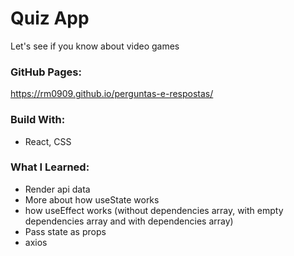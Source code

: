 # Quiz App
Let's see if you know about video games

### GitHub Pages:
https://rm0909.github.io/perguntas-e-respostas/

### Build With:
- React, CSS
### What I Learned:
- Render api data
- More about how useState works
- how useEffect works (without dependencies array, with empty dependencies array and with dependencies array)
- Pass state as props
- axios